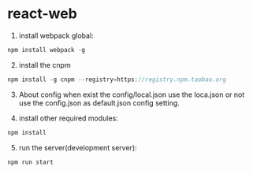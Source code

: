 # react-web

1. install webpack global:
```javascript
npm install webpack -g
```
2. install the cnpm
```javascript
npm install -g cnpm --registry=https://registry.npm.taobao.org
```

3. About config
when exist the config/local.json use the loca.json or not use the config.json as default.json config setting.

4. install other required modules:
```javascript
npm install
```

5. run the server(development server):
```javascript
npm run start
```
